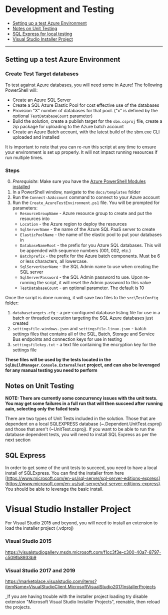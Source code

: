 # Development and Testing


- [Setting up a test Azure Environment](#setting-up-a-test-azure-environment)
- [Notes on Unit Testing](#notes-on-unit-testing)
- [SQL Express for local testing](#sql-express)
- [Visual Studio Installer Project](#Visual-studio-installer-project)

----

## Setting up a test Azure Environment

### Create Test Target databases

To test against Azure databases, you will need some in Azure! The following PowerShell will:

- Create an Azure SQL Server
- Create a SQL Azure Elastic Pool for cost effective use of the databases
- Provision "X" number of databases for that pool. ("x" is defined by the optional `TestDatabaseCount` parameter)
- Build the solution, create a publish target for the `sbm.csproj` file, create a zip package for uploading to the Azure batch account
- Create an Azure Batch account, with the latest build of the sbm.exe CLI uploaded and installed

It is important to note that you can re-run this script at any time to ensure your environment is set up properly. It will not impact running resources if run multiple times. 

### Steps

0. _Prerequisite_: Make sure you have the [Azure PowerShell Modules installed](https://docs.microsoft.com/en-us/powershell/azure/install-az-ps)
1. In a PowerShell window, navigate to the `docs/templates` folder
2. Run the `Connect-AzAccount` command to connect to your Azure account
3. Run the `Create_AzureTestEnvironment.ps1` file. You will be prompted for parameters:
    - `ResourceGroupName` - Azure resource group to create and put the resources into
    - `Location` - the Azure region to deploy the resources
    - `SqlServerName` - the name of the Azure SQL PaaS server to create
    - `ElasticPoolName` - the name of the elastic pool to put your databases in
    - `DatabaseNameRoot` - the prefix for you Azure SQL databases. This will be appended with sequence numbers (001, 002, etc.)
    - `Batchprefix` - the prefix for the Azure batch components. Must be 6 or less characters, all lowercase. 
    - `SqlServerUserName` - the SQL Admin name to use when creating the SQL server
    - `SqlServerPassword` - the SQL Admin password to use. Upon re-running the script, it will reset the Admin password to this value
    - `TestDatabaseCount` - an optional parameter. The default is 10

Once the script is done running, it will save two files to the `src\TestConfig` folder:

1. `databasetargets.cfg` - a pre-configured database listing file for use in a batch or threaded execution targeting the SQL Azure databases just created
2. `settingsfile-windows.json` and `settingsfile-linux.json` - batch settings files that contains all of the SQL, Batch, Storage and Service Bus endpoints and connection keys for use in testing
3. `settingsfilekey.txt` - a text file containing the encryption key for the settings file

**These files will be used by the tests located in the `SqlBuildManager.Console.ExternalTest` project, and can also be leveraged for any manual testing you need to perform**

## Notes on Unit Testing

**NOTE: There are currently some concurrency issues with the unit tests. You may get some failures in a full run that will then succeed after running aain, selecting only the failed tests** 

There are two types of Unit Tests included in the solution. Those that are dependent on a local SQLEXPRESS database (~.Dependent.UnitTest.csproj) and those that aren't (~UnitTest.csproj). If you want to be able to run the database dependent tests, you will need to install SQL Express as per the next section

## SQL Express

In order to get some of the unit tests to succeed, you need to have a local install of SQLExpress. You can find the installer from here [https://www.microsoft.com/en-us/sql-server/sql-server-editions-express] (https://www.microsoft.com/en-us/sql-server/sql-server-editions-express). You should be able to leverage the basic install.


# Visual Studio Installer Project
For Visual Studio 2015 and beyond, you will need to install an extension to load the installer project (.vdproj)

### Visual Studio 2015
https://visualstudiogallery.msdn.microsoft.com/f1cc3f3e-c300-40a7-8797-c509fb8933b9

### Visual Studio 2017 and 2019
https://marketplace.visualstudio.com/items?itemName=VisualStudioClient.MicrosoftVisualStudio2017InstallerProjects

_If you are having trouble with the installer project loading try disable extension "Microsoft Visual Studio Installer Projects", reenable, then reload the projects.
